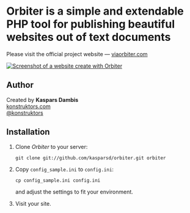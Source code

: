 # Orbiter is a sim­ple and extend­able PHP tool for pub­lish­ing beau­ti­ful web­sites out of text documents

Please visit the official project website &mdash; [viaorbiter.com](http://viaorbiter.com)

[![Screenshot of a website create with Orbiter](https://raw.github.com/kasparsd/orbiter/master/screenshot.png)](http://viaorbiter.com)

## Author

Created by **Kaspars Dambis**  
[konstruktors.com](http://konstruktors.com)  
[@konstruktors](http://twitter.com/konstruktors)


## Installation

1.  Clone *Orbiter* to your server:

		git clone git://github.com/kasparsd/orbiter.git orbiter
		
2. 	Copy `config_sample.ini` to `config.ini`:

		cp config_sample.ini config.ini
		
	and adjust the settings to fit your environment.
	
3. 	Visit your site.
